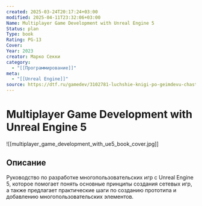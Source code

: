 ```yaml
---
created: 2025-03-24T20:17:24+03:00
modified: 2025-04-11T23:32:06+03:00
Name: Multiplayer Game Development with Unreal Engine 5
Status: plan
Type: book
Rating: PG-13
Cover: 
Year: 2023
creator: Марко Секки
category:
  - "[[Программирование]]"
meta:
  - "[[Unreal Engine]]"
source: https://dtf.ru/gamedev/3102781-luchshie-knigi-po-geimdevu-chast-2
---
```


# Multiplayer Game Development with Unreal Engine 5

![[multiplayer_game_development_with_ue5_book_cover.jpg]]



## Описание

Руководство по разработке многопользовательских игр с Unreal Engine 5, которое помогает понять основные принципы создания сетевых игр, а также предлагает практические шаги по созданию прототипа и добавлению многопользовательских элементов.
